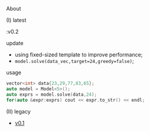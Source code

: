 About

(I) latest

:v0.2 

update
-  using fixed-sized template to improve performance;
- `model.solve(data_vec,target=24,greedy=false)`;

usage
```c++
vector<int> data{23,29,77,83,65};
auto model = Model<5>();
auto exprs = model.solve(data,24);
for(auto &expr:exprs) cout << expr.to_str() << endl;
```

(II) legacy

- [v0.1](./legacy/v0.1)

